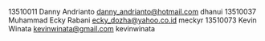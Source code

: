 13510011 Danny Andrianto danny_andrianto@hotmail.com dhanui
13510037 Muhammad Ecky Rabani ecky_dozha@yahoo.co.id meckyr
13510073 Kevin Winata kevinwinata@gmail.com kevinwinata